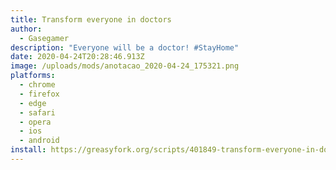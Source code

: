 ```yaml
---
title: Transform everyone in doctors
author:
  - Gasegamer
description: "Everyone will be a doctor! #StayHome"
date: 2020-04-24T20:28:46.913Z
image: /uploads/mods/anotacao_2020-04-24_175321.png
platforms:
  - chrome
  - firefox
  - edge
  - safari
  - opera
  - ios
  - android
install: https://greasyfork.org/scripts/401849-transform-everyone-in-doctors/code/Transform%20everyone%20in%20doctors.user.js
---
```

